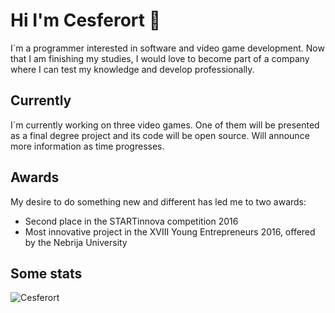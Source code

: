 # Hi I'm Cesferort 👋
I´m a programmer interested in software and video game development. Now that I am
finishing my studies, I would love to become part of a company where I can test my
knowledge and develop professionally. 

## Currently 
I´m currently working on three video games. One of them will be presented as a final degree project and its code will be open source. Will announce more information as time progresses.

## Awards
My desire to do something new and different has led me to two awards: 
<ul>
  <li>Second place in the STARTinnova competition 2016</li>
  <li>Most innovative project in the XVIII Young Entrepreneurs 2016, offered by the Nebrija University</li>
</ul>

## Some stats
<p>
  <img align="left" src="https://github-readme-stats.vercel.app/api/top-langs?langs_count=100&exclude_repo=AppIgniter&username=Cesferort?hide=HTML&show_icons=true&locale=en&" alt="Cesferort" />
</p>

